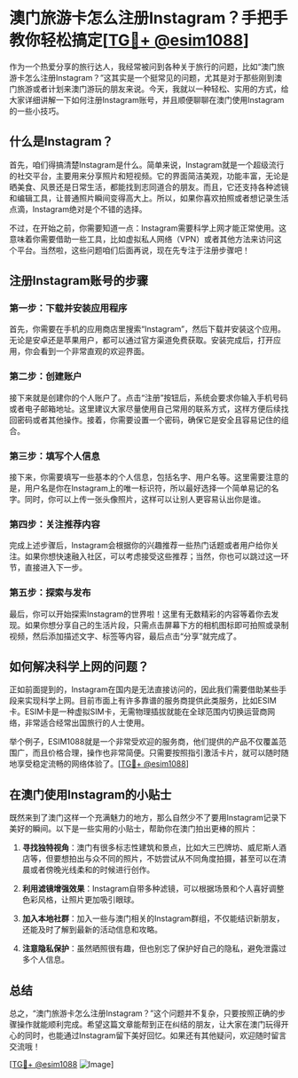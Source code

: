 # 澳门旅游卡怎么注册Instagram？手把手教你轻松搞定[[TG💪+ @esim1088](https://t.me/s/esim1088)]

作为一个热爱分享的旅行达人，我经常被问到各种关于旅行的问题，比如“澳门旅游卡怎么注册Instagram？”这其实是一个挺常见的问题，尤其是对于那些刚到澳门旅游或者计划来澳门游玩的朋友来说。今天，我就以一种轻松、实用的方式，给大家详细讲解一下如何注册Instagram账号，并且顺便聊聊在澳门使用Instagram的一些小技巧。

## 什么是Instagram？

首先，咱们得搞清楚Instagram是什么。简单来说，Instagram就是一个超级流行的社交平台，主要用来分享照片和短视频。它的界面简洁美观，功能丰富，无论是晒美食、风景还是日常生活，都能找到志同道合的朋友。而且，它还支持各种滤镜和编辑工具，让普通照片瞬间变得高大上。所以，如果你喜欢拍照或者想记录生活点滴，Instagram绝对是个不错的选择。

不过，在开始之前，你需要知道一点：Instagram需要科学上网才能正常使用。这意味着你需要借助一些工具，比如虚拟私人网络（VPN）或者其他方法来访问这个平台。当然啦，这些问题咱们后面再说，现在先专注于注册步骤吧！

## 注册Instagram账号的步骤

### 第一步：下载并安装应用程序

首先，你需要在手机的应用商店里搜索“Instagram”，然后下载并安装这个应用。无论是安卓还是苹果用户，都可以通过官方渠道免费获取。安装完成后，打开应用，你会看到一个非常直观的欢迎界面。

### 第二步：创建账户

接下来就是创建你的个人账户了。点击“注册”按钮后，系统会要求你输入手机号码或者电子邮箱地址。这里建议大家尽量使用自己常用的联系方式，这样方便后续找回密码或者其他操作。接着，你需要设置一个密码，确保它是安全且容易记住的组合。

### 第三步：填写个人信息

接下来，你需要填写一些基本的个人信息，包括名字、用户名等。这里需要注意的是，用户名是你在Instagram上的唯一标识符，所以最好选择一个简单易记的名字。同时，你可以上传一张头像照片，这样可以让别人更容易认出你是谁。

### 第四步：关注推荐内容

完成上述步骤后，Instagram会根据你的兴趣推荐一些热门话题或者用户给你关注。如果你想快速融入社区，可以考虑接受这些推荐；当然，你也可以跳过这一环节，直接进入下一步。

### 第五步：探索与发布

最后，你可以开始探索Instagram的世界啦！这里有无数精彩的内容等着你去发现。如果你想分享自己的生活片段，只需点击屏幕下方的相机图标即可拍照或录制视频，然后添加描述文字、标签等内容，最后点击“分享”就完成了。

## 如何解决科学上网的问题？

正如前面提到的，Instagram在国内是无法直接访问的，因此我们需要借助某些手段来实现科学上网。目前市面上有许多靠谱的服务商提供此类服务，比如ESIM卡。ESIM卡是一种虚拟SIM卡，无需物理插拔就能在全球范围内切换运营商网络，非常适合经常出国旅行的人士使用。

举个例子，ESIM1088就是一个非常受欢迎的服务商，他们提供的产品不仅覆盖范围广，而且价格合理，操作也非常简便。只需要按照指引激活卡片，就可以随时随地享受稳定流畅的网络体验了。[[TG💪+ @esim1088](https://t.me/s/esim1088)]

## 在澳门使用Instagram的小贴士

既然来到了澳门这样一个充满魅力的地方，那么自然少不了要用Instagram记录下美好的瞬间。以下是一些实用的小贴士，帮助你在澳门拍出更棒的照片：

1. **寻找独特视角**：澳门有很多标志性建筑和景点，比如大三巴牌坊、威尼斯人酒店等，但要想拍出与众不同的照片，不妨尝试从不同角度拍摄，甚至可以在清晨或者傍晚光线柔和的时候进行创作。

2. **利用滤镜增强效果**：Instagram自带多种滤镜，可以根据场景和个人喜好调整色彩风格，让照片更加吸引眼球。

3. **加入本地社群**：加入一些与澳门相关的Instagram群组，不仅能结识新朋友，还能及时了解到最新的活动信息和攻略。

4. **注意隐私保护**：虽然晒照很有趣，但也别忘了保护好自己的隐私，避免泄露过多个人信息。

## 总结

总之，“澳门旅游卡怎么注册Instagram？”这个问题并不复杂，只要按照正确的步骤操作就能顺利完成。希望这篇文章能帮到正在纠结的朋友，让大家在澳门玩得开心的同时，也能通过Instagram留下美好回忆。如果还有其他疑问，欢迎随时留言交流哦！

[[TG💪+ @esim1088](https://t.me/s/esim1088) ![Image](https://i.postimg.cc/4NQfJmqS/Snipaste-2025-05-13-00-14-12.png)]